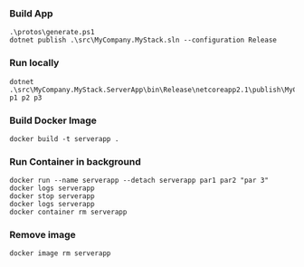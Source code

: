 ### Build App

```
.\protos\generate.ps1
dotnet publish .\src\MyCompany.MyStack.sln --configuration Release
```

### Run locally

```
dotnet .\src\MyCompany.MyStack.ServerApp\bin\Release\netcoreapp2.1\publish\MyCompany.MyStack.ServerApp.dll p1 p2 p3
```

### Build Docker Image

```
docker build -t serverapp .
```

### Run Container in background

```
docker run --name serverapp --detach serverapp par1 par2 "par 3"
docker logs serverapp
docker stop serverapp
docker logs serverapp
docker container rm serverapp
```

### Remove image

```
docker image rm serverapp
```
